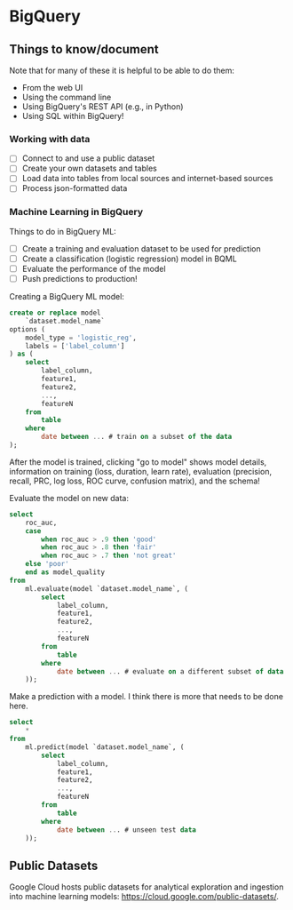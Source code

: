 # BigQuery

## Things to know/document

Note that for many of these it is helpful to be able to do them:
* From the web UI
* Using the command line
* Using BigQuery's REST API (e.g., in Python)
* Using SQL within BigQuery!

### Working with data
- [ ] Connect to and use a public dataset
- [ ] Create your own datasets and tables
- [ ] Load data into tables from local sources and internet-based sources
- [ ] Process json-formatted data

### Machine Learning in BigQuery
Things to do in BigQuery ML:
- [ ] Create a training and evaluation dataset to be used for prediction
- [ ] Create a classification (logistic regression) model in BQML
- [ ] Evaluate the performance of the model
- [ ] Push predictions to production!

Creating a BigQuery ML model:
``` sql
create or replace model
    `dataset.model_name`
options (
    model_type = 'logistic_reg', 
    labels = ['label_column']
) as (
    select
        label_column, 
        feature1, 
        feature2, 
        ..., 
        featureN
    from
        table
    where
        date between ... # train on a subset of the data
);
```
After the model is trained, clicking "go to model" shows model details, information on training (loss, duration, learn rate), evaluation (precision, recall, PRC, log loss, ROC curve, confusion matrix), and the schema!

Evaluate the model on new data:
``` sql
select
    roc_auc,
    case
        when roc_auc > .9 then 'good'
        when roc_auc > .8 then 'fair'
        when roc_auc > .7 then 'not great'
    else 'poor' 
    end as model_quality
from
    ml.evaluate(model `dataset.model_name`, (
        select
            label_column, 
            feature1, 
            feature2, 
            ..., 
            featureN
        from
            table
        where
            date between ... # evaluate on a different subset of data
    ));
```

Make a prediction with a model. I think there is more that needs to be done here.
``` sql
select
    *
from
    ml.predict(model `dataset.model_name`, (
        select
            label_column, 
            feature1, 
            feature2, 
            ..., 
            featureN
        from
            table
        where
            date between ... # unseen test data
    ));
```

## Public Datasets
Google Cloud hosts public datasets for analytical exploration and ingestion into machine learning models: https://cloud.google.com/public-datasets/.